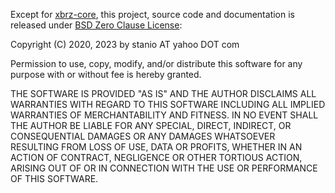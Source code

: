 Except for [xbrz-core](xbrz-core), this project, source code and
documentation is released under
[BSD Zero Clause License](https://spdx.org/licenses/0BSD):

Copyright (C) 2020, 2023 by stanio AT yahoo DOT com

Permission to use, copy, modify, and/or distribute this software for
any purpose with or without fee is hereby granted.

THE SOFTWARE IS PROVIDED "AS IS" AND THE AUTHOR DISCLAIMS ALL
WARRANTIES WITH REGARD TO THIS SOFTWARE INCLUDING ALL IMPLIED WARRANTIES
OF MERCHANTABILITY AND FITNESS. IN NO EVENT SHALL THE AUTHOR BE LIABLE
FOR ANY SPECIAL, DIRECT, INDIRECT, OR CONSEQUENTIAL DAMAGES OR ANY
DAMAGES WHATSOEVER RESULTING FROM LOSS OF USE, DATA OR PROFITS, WHETHER IN
AN ACTION OF CONTRACT, NEGLIGENCE OR OTHER TORTIOUS ACTION, ARISING OUT
OF OR IN CONNECTION WITH THE USE OR PERFORMANCE OF THIS SOFTWARE.
